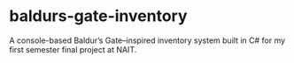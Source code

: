 # baldurs-gate-inventory
A console-based Baldur’s Gate–inspired inventory system built in C# for my first semester final project at NAIT.
